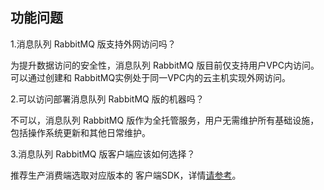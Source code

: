 ## 功能问题

1.消息队列 RabbitMQ 版支持外网访问吗？</br>

为提升数据访问的安全性，消息队列 RabbitMQ 版目前仅支持用户VPC内访问。可以通过创建和 RabbitMQ实例处于同一VPC内的云主机实现外网访问。</br>

2.可以访问部署消息队列 RabbitMQ 版的机器吗？</br>

不可以，消息队列 RabbitMQ 版作为全托管服务，用户无需维护所有基础设施，包括操作系统更新和其他日常维护。</br>

3.消息队列 RabbitMQ 版客户端应该如何选择？</br>

推荐生产消费端选取对应版本的 客户端SDK，详情[请参考](https://www.rabbitmq.com/devtools.html)。</br>

